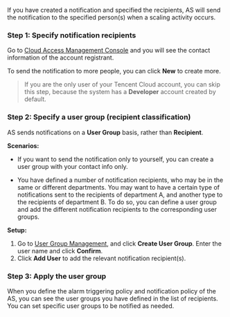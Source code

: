 If you have created a notification and specified the recipients, AS will send the notification to the specified person(s) when a scaling activity occurs.

### Step 1: Specify notification recipients

Go to [Cloud Access Management Console](https://console.cloud.tencent.com/cam) and you will see the contact information of the account registrant.

To send the notification to more people, you can click **New** to create more.

> If you are the only user of your Tencent Cloud account, you can skip this step, because the system has a **Developer** account created by default.

### Step 2: Specify a user group (recipient classification)

AS sends notifications on a **User Group** basis, rather than **Recipient**.

**Scenarios:**

- If you want to send the notification only to yourself, you can create a user group with your contact info only.

- You have defined a number of notification recipients, who may be in the same or different departments. You may want to have a certain type of notifications sent to the recipients of department A, and another type to the recipients of department B. To do so, you can define a user group and add the different notification recipients to the corresponding user groups.

**Setup:**
1. Go to [User Group Management](https://console.cloud.tencent.com/cam/groups), and click **Create User Group**. Enter the user name and click **Confirm**.
2. Click **Add User** to add the relevant notification recipient(s).

### Step 3: Apply the user group

When you define the alarm triggering policy and notification policy of the AS, you can see the user groups you have defined in the list of recipients. You can set specific user groups to be notified as needed.







